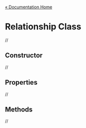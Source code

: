[« Documentation Home](Documentation.md)

# Relationship Class

//

## Constructor

//

## Properties

//

## Methods

//